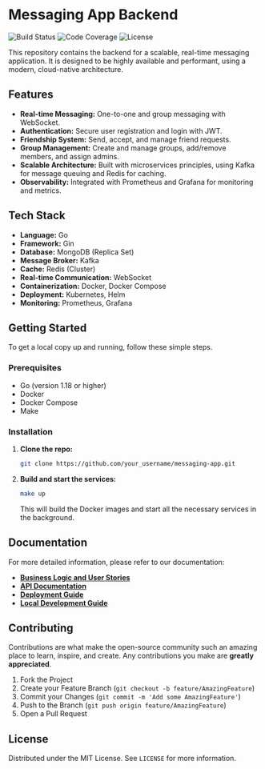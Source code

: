 
# Messaging App Backend

![Build Status](https://img.shields.io/badge/build-passing-brightgreen)
![Code Coverage](https://img.shields.io/badge/coverage-85%25-brightgreen)
![License](https://img.shields.io/badge/license-MIT-blue)

This repository contains the backend for a scalable, real-time messaging application. It is designed to be highly available and performant, using a modern, cloud-native architecture.

## Features

*   **Real-time Messaging:** One-to-one and group messaging with WebSocket.
*   **Authentication:** Secure user registration and login with JWT.
*   **Friendship System:** Send, accept, and manage friend requests.
*   **Group Management:** Create and manage groups, add/remove members, and assign admins.
*   **Scalable Architecture:** Built with microservices principles, using Kafka for message queuing and Redis for caching.
*   **Observability:** Integrated with Prometheus and Grafana for monitoring and metrics.

## Tech Stack

*   **Language:** Go
*   **Framework:** Gin
*   **Database:** MongoDB (Replica Set)
*   **Message Broker:** Kafka
*   **Cache:** Redis (Cluster)
*   **Real-time Communication:** WebSocket
*   **Containerization:** Docker, Docker Compose
*   **Deployment:** Kubernetes, Helm
*   **Monitoring:** Prometheus, Grafana

## Getting Started

To get a local copy up and running, follow these simple steps.

### Prerequisites

*   Go (version 1.18 or higher)
*   Docker
*   Docker Compose
*   Make

### Installation

1.  **Clone the repo:**

    ```bash
    git clone https://github.com/your_username/messaging-app.git
    ```

2.  **Build and start the services:**

    ```bash
    make up
    ```

    This will build the Docker images and start all the necessary services in the background.

## Documentation

For more detailed information, please refer to our documentation:

*   [**Business Logic and User Stories**](./docs/business_logic.md)
*   [**API Documentation**](./docs/api.md)
*   [**Deployment Guide**](./docs/deployment.md)
*   [**Local Development Guide**](./docs/local_development.md)

## Contributing

Contributions are what make the open-source community such an amazing place to learn, inspire, and create. Any contributions you make are **greatly appreciated**.

1.  Fork the Project
2.  Create your Feature Branch (`git checkout -b feature/AmazingFeature`)
3.  Commit your Changes (`git commit -m 'Add some AmazingFeature'`)
4.  Push to the Branch (`git push origin feature/AmazingFeature`)
5.  Open a Pull Request

## License

Distributed under the MIT License. See `LICENSE` for more information.
